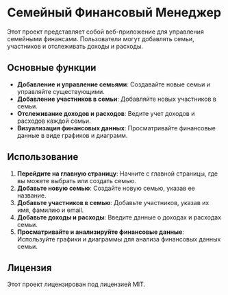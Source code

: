 # Семейный Финансовый Менеджер

Этот проект представляет собой веб-приложение для управления семейными финансами. Пользователи могут добавлять семьи, участников и отслеживать доходы и расходы.

## Основные функции

- **Добавление и управление семьями**: Создавайте новые семьи и управляйте существующими.
- **Добавление участников в семьи**: Добавляйте новых участников в семьи.
- **Отслеживание доходов и расходов**: Ведите учет доходов и расходов каждой семьи.
- **Визуализация финансовых данных**: Просматривайте финансовые данные в виде графиков и диаграмм.

## Использование

1. **Перейдите на главную страницу**: Начните с главной страницы, где вы можете выбрать или создать семью.
2. **Добавьте новую семью**: Создайте новую семью, указав ее название.
3. **Добавьте участников в семью**: Добавьте участников, указав их имя, фамилию и email.
4. **Добавьте доходы и расходы**: Введите данные о доходах и расходах семьи.
5. **Просматривайте и анализируйте финансовые данные**: Используйте графики и диаграммы для анализа финансовых данных семьи.

## Лицензия

Этот проект лицензирован под лицензией MIT.